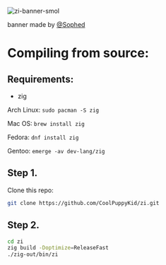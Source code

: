 ![zi-banner-smol](https://github.com/user-attachments/assets/12cfa71b-721b-4a7e-84c7-159b8220b97a)

banner made by [@Sophed](https://github.com/Sophed)

# Compiling from source:

## Requirements:
* zig

Arch Linux:
``sudo pacman -S zig``

Mac OS:
``brew install zig``

Fedora:
``dnf install zig``

Gentoo:
``emerge -av dev-lang/zig``

## Step 1.
Clone this repo:
```bash
git clone https://github.com/CoolPuppyKid/zi.git
```
## Step 2.
```bash
cd zi
zig build -Doptimize=ReleaseFast
./zig-out/bin/zi
```
